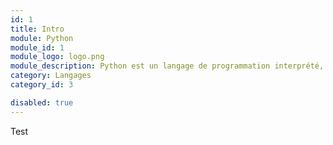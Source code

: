 ```yaml
---
id: 1
title: Intro
module: Python
module_id: 1
module_logo: logo.png
module_description: Python est un langage de programmation interprété, multi-paradigme et orienté objet. Il est connu pour sa syntaxe simple et lisible, ainsi que pour sa polyvalence et sa grande communauté.
category: Langages
category_id: 3

disabled: true
---
```


Test
